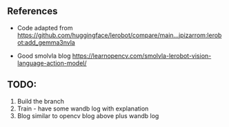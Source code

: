 ## References

- Code adapted from https://github.com/huggingface/lerobot/compare/main...jpizarrom:lerobot:add_gemma3nvla

- Good smolvla blog https://learnopencv.com/smolvla-lerobot-vision-language-action-model/

## TODO:
1. Build the branch
2. Train - have some wandb log with explanation
3. Blog similar to opencv blog above plus wandb log
